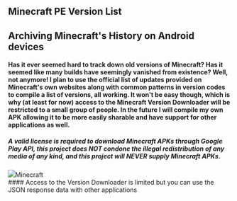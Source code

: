 ## Minecraft PE Version List
## Archiving Minecraft's History on Android devices
#### Has it ever seemed hard to track down old versions of Minecraft? Has it seemed like many builds have seemingly vanished from existence? Well, not anymore! I plan to use the official list of updates provided on Minecraft's own websites along with common patterns in version codes to compile a list of versions, all working. It won't be easy though, which is why (at least for now) access to the Minecraft Version Downloader will be restricted to a small group of people. In the future I will compile my own APK allowing it to be more easily sharable and have support for other applications as well.
##### *A valid license is required to download Minecraft APKs through Google Play API, this project does NOT condone the illegal redistribution of any media of any kind, and this project will NEVER supply Minecraft APKs.*
<div class="filedownload-container"><div class="version-container"><img style="transform:scale(1.1)" src="https://raw.githubusercontent.com/Kee7702/Kee7702.github.io/database/app/mcversion.png"><a>Minecraft</a></div><div id="mcversion"></div></div>
#### Access to the Version Downloader is limited but you can use the JSON response data with other applications
<script src="/assets/js/versions.js"></script>

